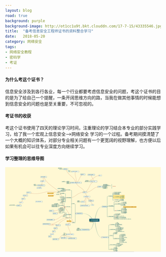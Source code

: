 ```yaml
---
layout: blog
road: true
background: purple
background-image: http://ot1cc1u9t.bkt.clouddn.com/17-7-15/43335546.jpg
title:  "备考信息安全工程师证书的资料整合学习"
date:   2018-05-20
category: 网络安全
tags:
- 网络安全教程
- 密码学
- 考证
---
```

 
  
#### 为什么考这个证书？
信息安全涉及到各行各业，每一个行业都要考虑信息安全的问题，考这个证书的目的是为了给自己一个提醒，一条开阔思维方向的路，当我在做其他事情的时候能想到信息安全的问题也是至关重要，不可忽视的。

#### 考证书的收获
考这个证书使用了四天的理论学习时间，注重理论的学习结合本专业的部分实践学习，给了我一个宏观上信息安全-->网络安全 学习的一个过程。备考期间摸清楚了一个大概的知识体系，对部分专业相关问题有一个更宽阔的视野理解，也方便以后如果有机会可以往专业深度方向继续学习。

#### 学习整理的思维导图
![网络安全思维导图](https://github.com/diqiu11/digongzi.github.io/raw/master/style/images/security.PNG)

